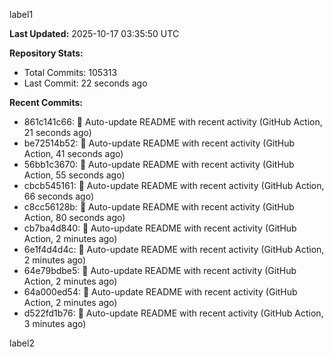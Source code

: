
label1 
<!-- ACTIVITY_START -->
**Last Updated:** 2025-10-17 03:35:50 UTC

**Repository Stats:**
- Total Commits: 105313
- Last Commit: 22 seconds ago

**Recent Commits:**
- 861c141c66: 🤖 Auto-update README with recent activity (GitHub Action, 21 seconds ago)
- be72514b52: 🤖 Auto-update README with recent activity (GitHub Action, 41 seconds ago)
- 56bb1c3670: 🤖 Auto-update README with recent activity (GitHub Action, 55 seconds ago)
- cbcb545161: 🤖 Auto-update README with recent activity (GitHub Action, 66 seconds ago)
- c8cc56128b: 🤖 Auto-update README with recent activity (GitHub Action, 80 seconds ago)
- cb7ba4d840: 🤖 Auto-update README with recent activity (GitHub Action, 2 minutes ago)
- 6e1f4d4d4c: 🤖 Auto-update README with recent activity (GitHub Action, 2 minutes ago)
- 64e79bdbe5: 🤖 Auto-update README with recent activity (GitHub Action, 2 minutes ago)
- 64a000ed54: 🤖 Auto-update README with recent activity (GitHub Action, 2 minutes ago)
- d522fd1b76: 🤖 Auto-update README with recent activity (GitHub Action, 3 minutes ago)
<!-- ACTIVITY_END -->

label2
